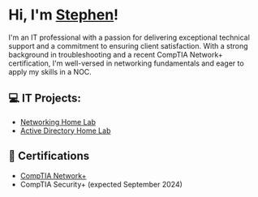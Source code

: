 <h1>Hi, I'm <a href="https://linkedin.com/in/stephendanisc/">Stephen</a>!</h1>

I'm an IT professional with a passion for delivering exceptional technical support and a commitment to ensuring client satisfaction. With a strong background in troubleshooting and a recent CompTIA Network+ certification, I'm well-versed in networking fundamentals and eager to apply my skills in a NOC.

<h2>💻 IT Projects:</h2>

- [Networking Home Lab](https://github.com/sdanisc/networking-lab)
- [Active Directory Home Lab](https://github.com/sdanisc/ad-lab)

<h2>📜 Certifications</h2>

- [CompTIA Network+](https://www.credly.com/badges/fa89fc2d-1284-4485-8ed2-07177a4c6ceb/public_url) 
- CompTIA Security+ (expected September 2024)

<!--
**sdanisc/sdanisc** is a ✨ _special_ ✨ repository because its `README.md` (this file) appears on your GitHub profile.

Here are some ideas to get you started:

- 🔭 I’m currently working on ...
- 🌱 I’m currently learning ...
- 👯 I’m looking to collaborate on ...
- 🤔 I’m looking for help with ...
- 💬 Ask me about ...
- 📫 How to reach me: ...
- 😄 Pronouns: ...
- ⚡ Fun fact: ...
-->
